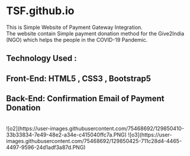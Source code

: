 # TSF.github.io
This is Simple Website of Payment Gateway Integration.<br/>The website contain Simple payment donation method for the Give2India (NGO) which helps the people in the COVID-19 Pandemic. 
## Technology Used : <br/>
## Front-End: HTML5 , CSS3 , Bootstrap5  <br/>
## Back-End: Confirmation Email  of Payment Donation<br/>
<br/>
![o2](https://user-images.githubusercontent.com/75468692/129850410-33b33834-7e49-48e2-a34e-c415040ffc7a.PNG)
![o3](https://user-images.githubusercontent.com/75468692/129850425-711c28d4-4465-4497-9596-24d1adf3a87d.PNG)

